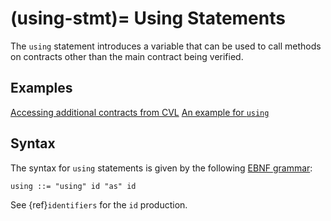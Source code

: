 (using-stmt)=
Using Statements
================

The `using` statement introduces a variable that can be used to call methods on
contracts other than the main contract being verified.

Examples
--------
[Accessing  additional contracts from CVL](https://github.com/Certora/Documentation/blob/2a86333702f3986776f4d462380a8098062e6baf/docs/user-guide/multicontract/index.md?plain=1#L228)
[An example for `using`](https://github.com/Certora/Examples/blob/14668d39a6ddc67af349bc5b82f73db73349ef18/CVLByExample/LiquidityPool/certora/specs/pool_link.spec#L14)

Syntax
------

The syntax for `using` statements is given by the following [EBNF grammar](syntax):

```
using ::= "using" id "as" id
```

See {ref}`identifiers` for the `id` production.




